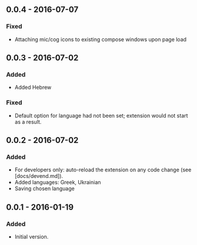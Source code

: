 ## 0.0.4 - 2016-07-07
### Fixed
- Attaching mic/cog icons to existing compose windows upon page load

## 0.0.3 - 2016-07-02
### Added
- Added Hebrew

### Fixed
- Default option for language had not been set; extension would not start as a result.

## 0.0.2 - 2016-07-02
### Added
- For developers only: auto-reload the extension on any code change (see [docs/devend.md]).
- Added languages: Greek, Ukrainian
- Saving chosen language

## 0.0.1 - 2016-01-19
### Added
- Initial version.